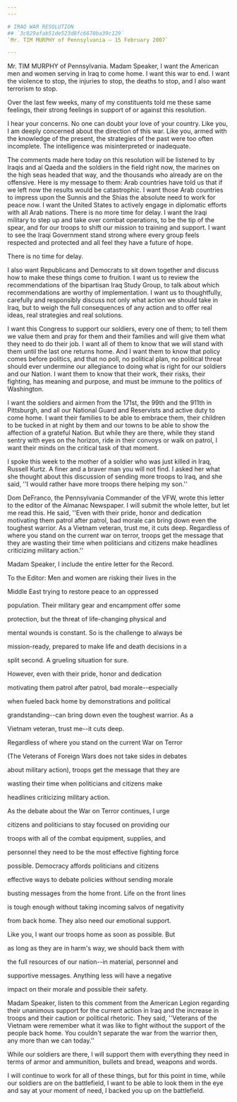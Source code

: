 ```yaml
---
---

# IRAQ WAR RESOLUTION
## `3c829afab51de523d8fc6670ba39c129`
`Mr. TIM MURPHY of Pennsylvania — 15 February 2007`

---
```



Mr. TIM MURPHY of Pennsylvania. Madam Speaker, I want the American 
men and women serving in Iraq to come home. I want this war to end. I 
want the violence to stop, the injuries to stop, the deaths to stop, 
and I also want terrorism to stop.

Over the last few weeks, many of my constituents told me these same 
feelings, their strong feelings in support of or against this 
resolution.

I hear your concerns. No one can doubt your love of your country. 
Like you, I am deeply concerned about the direction of this war. Like 
you, armed with the knowledge of the present, the strategies of the 
past were too often incomplete. The intelligence was misinterpreted or 
inadequate.

The comments made here today on this resolution will be listened to 
by Iraqis and al Qaeda and the soldiers in the field right now, the 
marines on the high seas headed that way, and the thousands who already 
are on the offensive. Here is my message to them: Arab countries have 
told us that if we left now the results would be catastrophic. I want 
those Arab countries to impress upon the Sunnis and the Shias the 
absolute need to work for peace now. I want the United States to 
actively engage in diplomatic efforts with all Arab nations. There is 
no more time for delay. I want the Iraqi military to step up and take 
over combat operations, to be the tip of the spear, and for our troops 
to shift our mission to training and support. I want to see the Iraqi 
Government stand strong where every group feels respected and protected 
and all feel they have a future of hope.



There is no time for delay.

I also want Republicans and Democrats to sit down together and 
discuss how to make these things come to fruition. I want us to review 
the recommendations of the bipartisan Iraq Study Group, to talk about 
which recommendations are worthy of implementation. I want us to 
thoughtfully, carefully and responsibly discuss not only what action we 
should take in Iraq, but to weigh the full consequences of any action 
and to offer real ideas, real strategies and real solutions.

I want this Congress to support our soldiers, every one of them; to 
tell them we value them and pray for them and their families and will 
give them what they need to do their job. I want all of them to know 
that we will stand with them until the last one returns home. And I 
want them to know that policy comes before politics, and that no poll, 
no political plan, no political threat should ever undermine our 
allegiance to doing what is right for our soldiers and our Nation. I 
want them to know that their work, their risks, their fighting, has 
meaning and purpose, and must be immune to the politics of Washington.

I want the soldiers and airmen from the 171st, the 99th and the 911th 
in Pittsburgh, and all our National Guard and Reservists and active 
duty to come home. I want their families to be able to embrace them, 
their children to be tucked in at night by them and our towns to be 
able to show the affection of a grateful Nation. But while they are 
there, while they stand sentry with eyes on the horizon, ride in their 
convoys or walk on patrol, I want their minds on the critical task of 
that moment.

I spoke this week to the mother of a soldier who was just killed in 
Iraq, Russell Kurtz. A finer and a braver man you will not find. I 
asked her what she thought about this discussion of sending more troops 
to Iraq, and she said, ''I would rather have more troops there helping 
my son.''

Dom DeFranco, the Pennsylvania Commander of the VFW, wrote this 
letter to the editor of the Almanac Newspaper. I will submit the whole 
letter, but let me read this. He said, ''Even with their pride, honor 
and dedication motivating them patrol after patrol, bad morale can 
bring down even the toughest warrior. As a Vietnam veteran, trust me, 
it cuts deep. Regardless of where you stand on the current war on 
terror, troops get the message that they are wasting their time when 
politicians and citizens make headlines criticizing military action.''

Madam Speaker, I include the entire letter for the Record.




 To the Editor: Men and women are risking their lives in the 


 Middle East trying to restore peace to an oppressed 


 population. Their military gear and encampment offer some 


 protection, but the threat of life-changing physical and 


 mental wounds is constant. So is the challenge to always be 


 mission-ready, prepared to make life and death decisions in a 


 split second. A grueling situation for sure.



 However, even with their pride, honor and dedication 


 motivating them patrol after patrol, bad morale--especially 


 when fueled back home by demonstrations and political 


 grandstanding--can bring down even the toughest warrior. As a 


 Vietnam veteran, trust me--it cuts deep.



 Regardless of where you stand on the current War on Terror 


 (The Veterans of Foreign Wars does not take sides in debates 


 about military action), troops get the message that they are 


 wasting their time when politicians and citizens make 


 headlines criticizing military action.



 As the debate about the War on Terror continues, I urge 


 citizens and politicians to stay focused on providing our 


 troops with all of the combat equipment, supplies, and 


 personnel they need to be the most effective fighting force 


 possible. Democracy affords politicians and citizens 


 effective ways to debate policies without sending morale 


 busting messages from the home front. Life on the front lines 


 is tough enough without taking incoming salvos of negativity 


 from back home. They also need our emotional support.



 Like you, I want our troops home as soon as possible. But 


 as long as they are in harm's way, we should back them with 


 the full resources of our nation--in material, personnel and 


 supportive messages. Anything less will have a negative 


 impact on their morale and possible their safety.


Madam Speaker, listen to this comment from the American Legion 
regarding their unanimous support for the current action in Iraq and 
the increase in troops and their caution or political rhetoric. They 
said, ''Veterans of the Vietnam were remember what it was like to fight 
without the support of the people back home. You couldn't separate the 
war from the warrior then, any more than we can today.''

While our soldiers are there, I will support them with everything 
they need in terms of armor and ammunition, bullets and bread, weapons 
and words.

I will continue to work for all of these things, but for this point 
in time, while our soldiers are on the battlefield, I want to be able 
to look them in the eye and say at your moment of need, I backed you up 
on the battlefield.